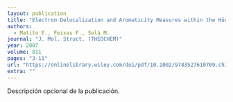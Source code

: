 ```yaml
---
layout: publication
title: "Electron Delocalization and Aromaticity Measures within the Hückel Molecular Orbital Method"
authors:
  - Matito E., Feixas F., Solà M.
journal: "J. Mol. Struct. (THEOCHEM)"
year: 2007
volume: 811
pages: "3-11"
url: "https://onlinelibrary.wiley.com/doi/pdf/10.1002/9783527610709.ch15"
extra: ""
---
```


Descripción opcional de la publicación.
